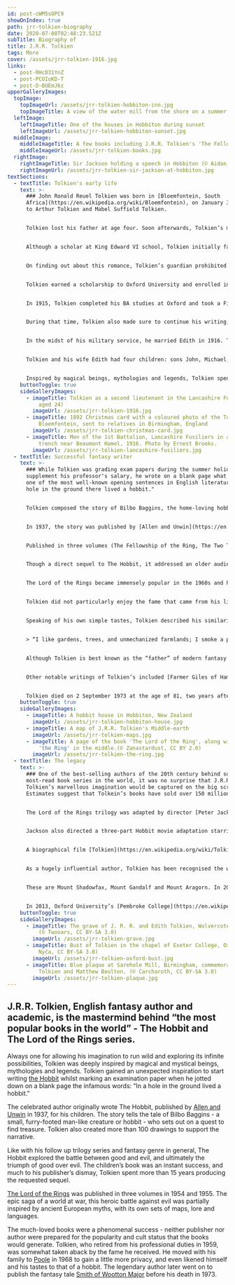 ```yaml
---
id: post-cWM5sOPC9
showOnIndex: true
path: jrr-tolkien-biography
date: 2020-07-08T02:48:23.521Z
subTitle: Biography of
title: J.R.R. Tolkien
tags: More
cover: /assets/jrr-tolkien-1916.jpg
links:
  - post-RHcD31YnZ
  - post-PCOIoKD-T
  - post-D-BUEmJ6z
upperGalleryImages:
  topImage:
    topImageUrl: /assets/jrr-tolkien-hobbiton-inn.jpg
    topImageTitle: A view of the water mill from the shore on a summer cloudy day in Hobbiton
  leftImage:
    leftImageTitle: One of the houses in Hobbiton during sunset
    leftImageUrl: /assets/jrr-tolkien-hobbiton-sunset.jpg
  middleImage:
    middleImageTitle: A few books including J.R.R. Tolkien's 'The Fellowship of the Ring'
    middleImageUrl: /assets/jrr-tolkien-books.jpg
  rightImage:
    rightImageTitle: Sir Jackson holding a speech in Hobbiton (© Aidan, CC BY 2.0)
    rightImageUrl: /assets/jrr-tolkien-sir-jackson-at-hobbiton.jpg
textSections:
  - textTitle: Tolkien's early life
    text: >-
      ### John Ronald Reuel Tolkien was born in [Bloemfontein, South
      Africa](https://en.wikipedia.org/wiki/Bloemfontein), on January 3, 1892,
      to Arthur Tolkien and Mabel Suffield Tolkien.


      Tolkien lost his father at age four. Soon afterwards, Tolkien’s mother decided to relocate the family, including his younger brother Hilary, to [Sarehole](https://en.wikipedia.org/wiki/Sarehole), in Birmingham, England. When Mabel died in 1904, the Tolkien brothers were sent to live with a relative and in boarding homes, with the Catholic priest, Father Francis Morgan assuming guardianship in Birmingham.


      Although a scholar at King Edward VI school, Tolkien initially failed to win a scholarship to [Oxford](https://en.wikipedia.org/wiki/University_of_Oxford). This was partly due to falling in love with his childhood sweetheart [Edith Bratt](https://en.wikipedia.org/wiki/Edith_Tolkien).


      On finding out about this romance, Tolkien’s guardian prohibited him from seeing Edith until he was 21 and no longer under his care. Tolkien reluctantly agreed to his request.


      Tolkien earned a scholarship to Oxford University and enrolled in 1911, studying English language and literature. Tolkien faithfully waited until his 21st birthday in 1913 when he renewed contact with Edith, and they rekindled their romance.


      In 1915, Tolkien completed his BA studies at Oxford and took a First. After graduation, he served in World War I taking up his commission in the [Lancashire Fusiliers](https://en.wikipedia.org/wiki/Lancashire_Fusiliers). He survived the Battle of the Somme, one of the harshest and deadliest battles of World War I, and returned to England suffering from trench fever. Millions of young men, including many of Tolkien's friends, did not come home.


      During that time, Tolkien also made sure to continue his writing, and he returned from the War with a collection of loosely connected stories, poems, and songs that told the history and legends of the elves, eventually known as [The Silmarillion](https://en.wikipedia.org/wiki/The_Silmarillion).


      In the midst of his military service, he married Edith in 1916. Tolkien's first job after the war was researching word origins for the Oxford English Dictionary. He spent most of his life teaching English language and literature at British universities including Leeds (1920-1925) and Oxford (1925-1959).


      Tolkien and his wife Edith had four children: sons John, Michael, and Christopher and daughter Priscilla, born between 1917 and 1929. The family lived quietly in Oxford while Tolkien pursued his academic studies and personal writing. After his children were born, he began enthusiastically telling them stories, many of which he wrote down. For many years, he carefully composed and illustrated letters for his children from Father Christmas, detailing life and adventures in the frozen north.


      Inspired by magical beings, mythologies and legends, Tolkien spent a lot of time writing ingenious fantasy stories. He invented his own languages to be spoken by the elfish characters in his tales.
    buttonToggle: true
    sideGalleryImages:
      - imageTitle: Tolkien as a second lieutenant in the Lancashire Fusiliers (in 1916,
          aged 24)
        imageUrl: /assets/jrr-tolkien-1916.jpg
      - imageTitle: 1892 Christmas card with a coloured photo of the Tolkien family in
          Bloemfontein, sent to relatives in Birmingham, England
        imageUrl: /assets/jrr-tolkien-christmas-card.jpg
      - imageTitle: Men of the 1st Battalion, Lancashire Fusiliers in a communication
          trench near Beaumont Hamel, 1916. Photo by Ernest Brooks.
        imageUrl: /assets/jrr-tolkien-lancashire-fusiliers.jpg
  - textTitle: Successful fantasy writer
    text: >-
      ### While Tolkien was grading exam papers during the summer holiday to
      supplement his professor's salary, he wrote on a blank page what became
      one of the most well-known opening sentences in English literature: "In a
      hole in the ground there lived a hobbit."


      Tolkien composed the story of Bilbo Baggins, the home-loving hobbit who is approached by the wizard Gandalf and asked to accompany a group of dwarves to take back their kingdom from the dragon Smaug. Bilbo Baggins agrees albeit reluctantly and faces many dangers as they approach the Lonely Mountain, defeat Smaug, and finally join five armies together to defeat an army of goblins and wargs.


      In 1937, the story was published by [Allen and Unwin](https://en.wikipedia.org/wiki/Allen_%26_Unwin) as [The Hobbit](https://en.wikipedia.org/wiki/The_Hobbit). The book attracted adult readers as well as children, and it became popular enough for the publishers to ask Tolkien to produce a sequel. The request for a sequel prompted Tolkien to begin what would become his most famous work, [The Lord of the Rings](https://en.wikipedia.org/wiki/The_Lord_of_the_Rings) series. Tolkien spent more than 15 years writing The Lord of the Rings trilogy.


      Published in three volumes (The Fellowship of the Ring, The Two Towers, and The Return of the King) in 1954 and 1955, Tolkien at first intended The Lord of the Rings to be a children's tale in the style of The Hobbit, but it quickly grew darker and more serious in the writing.


      Though a direct sequel to The Hobbit, it addressed an older audience, drawing on the backstory of [Beleriand](https://en.wikipedia.org/wiki/Beleriand) that Tolkien had constructed in previous years, and which eventually saw posthumous publication in [The Silmarillion](https://en.wikipedia.org/wiki/The_Silmarillion) and other volumes.


      The Lord of the Rings became immensely popular in the 1960s and has remained so ever since, ranking as one of the most popular works of fiction of the 20th century. The books gave readers a rich reference point to elves, goblins, talking trees and other fantastic creatures, including characters like the wizard Gandalf and the dwarf Gimli.


      Tolkien did not particularly enjoy the fame that came from his literary success, and so following retirement from his professional duties in 1959, he moved to [Poole](https://en.wikipedia.org/wiki/Poole) in 1968 to gain a little more privacy.


      Speaking of his own simple tastes, Tolkien described his similarity to the hobbits that he so fondly wrote about. “I am in fact a Hobbit (in all but size),” he wrote in a letter to author Deborah Webster.


      > “I like gardens, trees, and unmechanized farmlands; I smoke a pipe, and like good plain food (unrefrigerated), but detest French cooking; I like, and even dare to wear in these dull days, ornamental waistcoats. I am fond of mushrooms (out of a field); have a very simple sense of humour (which even my appreciative critics find tiresome); I go to bed late and get up late (when possible). I do not travel much.”


      Although Tolkien is best known as the “father” of modern fantasy fiction, his writings were not only novels as he was also a poet and philologist (someone who studies literature and its origins).


      Other notable writings of Tolkien’s included [Farmer Giles of Ham](https://en.wikipedia.org/wiki/Farmer_Giles_of_Ham) (1949), [The Adventures of Tom Bombadil and Other Verses from the Red Book](https://en.wikipedia.org/wiki/The_Adventures_of_Tom_Bombadil) (1962), [Tree and Leaf](https://en.wikipedia.org/wiki/Tree_and_Leaf) (1964), [Smith of Wootton Major](https://en.wikipedia.org/wiki/Smith_of_Wootton_Major) (1967). His academic writing includes a translation of Sir Gawain and the Green Knight and his landmark essays Beowulf: The Monsters and the Critics, and On Fairy-Stories.


      Tolkien died on 2 September 1973 at the age of 81, two years after his wife Edith. At the time of his death, some of Tolkien’s writings were left incomplete. Such works were finished by Tolkien’s son Christopher after his death. They include [The Silmarillion](https://en.wikipedia.org/wiki/The_Silmarillion), the “prequel” to [The Lord of the Rings](https://en.wikipedia.org/wiki/The_Lord_of_the_Rings), [Unfinished Tales](https://en.wikipedia.org/wiki/Unfinished_Tales) of Nmenor and Middle-earth, and [Children of Hurin](https://en.wikipedia.org/wiki/The_Children_of_H%C3%BArin).
    buttonToggle: true
    sideGalleryImages:
      - imageTitle: A hobbit house in Hobbiton, New Zealand
        imageUrl: /assets/jrr-tolkien-hobbiton-house.jpg
      - imageTitle: A map of J.R.R. Tolkien's Middle-earth
        imageUrl: /assets/jrr-tolkien-maps.jpg
      - imageTitle: A page of the book 'The Lord of the Ring', along with a replica of
          'the Ring' in the middle.(© Zanastardust, CC BY 2.0)
        imageUrl: /assets/jrr-tolkien-the-ring.jpg
  - textTitle: The legacy
    text: >-
      ### One of the best-selling authors of the 20th century behind some of the
      most-read book series in the world, it was no surprise that J.R.R.
      Tolkien’s marvellous imagination would be captured on the big screen.
      Estimates suggest that Tolkein’s books have sold over 150 million copies.


      The Lord of the Rings trilogy was adapted by director [Peter Jackson](https://en.wikipedia.org/wiki/Peter_Jackson) into highly popular, award-winning films, which were released from 2001 to 2003. Filmed on location in New Zealand and starring [Ian McKellen](https://en.wikipedia.org/wiki/Ian_McKellen), [Elijah Wood](https://en.wikipedia.org/wiki/Elijah_Wood), [Cate Blanchett](https://en.wikipedia.org/wiki/Cate_Blanchett), [Viggo Mortensen](https://en.wikipedia.org/wiki/Viggo_Mortensen), and [Orlando Bloom](https://en.wikipedia.org/wiki/Orlando_Bloom), the trilogy won numerous Oscars.


      Jackson also directed a three-part Hobbit movie adaptation starring [Martin Freeman](https://en.wikipedia.org/wiki/Martin_Freeman), which was released from 2012 to 2014.


      A biographical film [Tolkien](https://en.wikipedia.org/wiki/Tolkien_(film)) was released in May 2019. The film, starring [Nicholas Hoult](https://en.wikipedia.org/wiki/Nicholas_Hoult), focused on Tolkien's early life and war experiences, although the Tolkien family and estate stated that they did not "approve of, authorise or participate in the making of" the film.


      As a hugely influential author, Tolkien has been recognised the world over with references in his honour and to the characters he created. Three mountains in the [Cadwallader Range](https://en.wikipedia.org/wiki/Cadwallader_Range) of British Columbia, Canada, have been named after Tolkien's characters.


      These are Mount Shadowfax, Mount Gandalf and Mount Aragorn. In 2012, it was announced that a bid was launched for the New Zealand Geographic Board to name a mountain peak near Milford Sound after Tolkien for historical and literary reasons and to mark Tolkien's 121st birthday.


      In 2013, Oxford University’s [Pembroke College](https://en.wikipedia.org/wiki/Pembroke_College,_Oxford) established an annual lecture on fantasy literature in Tolkien's honour. And since 2003, schools around the world take part in Tolkien Reading Day on 25 March every year.
    buttonToggle: true
    sideGalleryImages:
      - imageTitle: The grave of J. R. R. and Edith Tolkien, Wolvercote Cemetery, Oxford
          (© Twooars, CC BY-SA 3.0)
        imageUrl: /assets/jrr-tolkien-grave.jpg
      - imageTitle: Bust of Tolkien in the chapel of Exeter College, Oxford (© Julian
          Nyča, CC BY-SA 3.0)
        imageUrl: /assets/jrr-tolkien-oxford-bust.jpg
      - imageTitle: Blue plaque at Sarehole Mill, Birmingham, commemorating J. R. R.
          Tolkien and Matthew Boulton. (© Carcharoth, CC BY-SA 3.0)
        imageUrl: /assets/jrr-tolkien-plaque.jpg
---
```

## J.R.R. Tolkien, English fantasy author and academic, is the mastermind behind “the most popular books in the world” - The Hobbit and The Lord of the Rings series.

Always one for allowing his imagination to run wild and exploring its infinite possibilities, Tolkien was deeply inspired by magical and mystical beings, mythologies and legends. Tolkien gained an unexpected inspiration to start writing [the Hobbit](https://en.wikipedia.org/wiki/The_Hobbit) whilst marking an examination paper when he jotted down on a blank page the infamous words: “In a hole in the ground lived a hobbit.”

The celebrated author originally wrote The Hobbit, published by [Allen and Unwin](https://en.wikipedia.org/wiki/Allen_%26_Unwin) in 1937, for his children. The story tells the tale of Bilbo Baggins - a small, furry-footed man-like creature or hobbit - who sets out on a quest to find treasure. Tolkien also created more than 100 drawings to support the narrative.

Like with his follow up trilogy series and fantasy genre in general, The Hobbit explored the battle between good and evil, and ultimately the triumph of good over evil. The children’s book was an instant success, and much to his publisher’s dismay, Tolkien spent more than 15 years producing the requested sequel.

[The Lord of the Rings](https://en.wikipedia.org/wiki/The_Lord_of_the_Rings) was published in three volumes in 1954 and 1955. The epic saga of a world at war, this heroic battle against evil was partially inspired by ancient European myths, with its own sets of maps, lore and languages.

The much-loved books were a phenomenal success - neither publisher nor author were prepared for the popularity and cult status that the books would generate. Tolkien, who retired from his professional duties in 1959, was somewhat taken aback by the fame he received. He moved with his family to [Poole](https://en.wikipedia.org/wiki/Poole) in 1968 to gain a little more privacy, and even likened himself and his tastes to that of a hobbit. The legendary author later went on to publish the fantasy tale [Smith of Wootton Major](https://en.wikipedia.org/wiki/Smith_of_Wootton_Major) before his death in 1973.